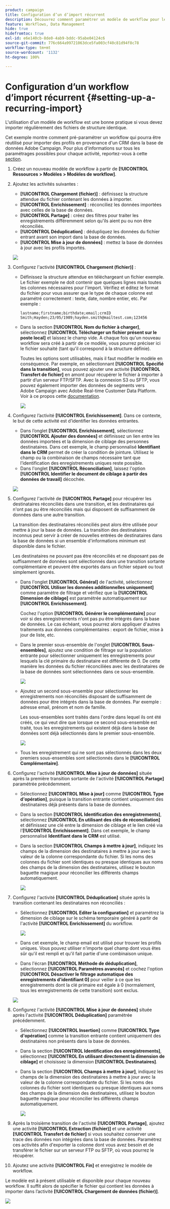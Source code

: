 ```yaml
---
product: campaign
title: Configuration dʼun dʼimport récurrent
description: Découvrez comment paramétrer un modèle de workflow pour les imports récurrents
feature: Workflows, Data Management
hide: true
hidefromtoc: true
exl-id: e6e140cb-8de0-4ab9-bddc-95abe04124c6
source-git-commit: 776c664a99721063dce5fa003cf40c81d94f8c78
workflow-type: tm+mt
source-wordcount: '1132'
ht-degree: 100%

---
```


# Configuration d’un workflow d’import récurrent {#setting-up-a-recurring-import}



L&#39;utilisation d&#39;un modèle de workflow est une bonne pratique si vous devez importer régulièrement des fichiers de structure identique.

Cet exemple montre comment pré-paramétrer un workflow qui pourra être réutilisé pour importer des profils en provenance d&#39;un CRM dans la base de données Adobe Campaign. Pour plus d&#39;informations sur tous les paramétrages possibles pour chaque activité, reportez-vous à cette [section](about-activities.md).

1. Créez un nouveau modèle de workflow à partir de **[!UICONTROL Ressources > Modèles > Modèles de workflow]**.
1. Ajoutez les activités suivantes :

   * **[!UICONTROL Chargement (fichier)]** : définissez la structure attendue du fichier contenant les données à importer.
   * **[!UICONTROL Enrichissement]** : réconciliez les données importées avec celles de la base de données.
   * **[!UICONTROL Partage]** : créez des filtres pour traiter les enregistrements différemment selon qu&#39;ils aient pu ou non être réconciliés.
   * **[!UICONTROL Déduplication]** : dédupliquez les données du fichier entrant avant son import dans la base de données.
   * **[!UICONTROL Mise à jour de données]** : mettez la base de données à jour avec les profils importés.

   ![](assets/import_template_example0.png)

1. Configurez l&#39;activité **[!UICONTROL Chargement (fichier)]** :

   * Définissez la structure attendue en téléchargeant un fichier exemple. Le fichier exemple ne doit contenir que quelques lignes mais toutes les colonnes nécessaires pour l&#39;import. Vérifiez et éditez le format du fichier pour vous assurer que le type de chaque colonne est paramétré correctement : texte, date, nombre entier, etc.
Par exemple :

     ```
     lastname;firstname;birthdate;email;crmID
     Smith;Hayden;23/05/1989;hayden.smith@mailtest.com;123456
     ```

   * Dans la section **[!UICONTROL Nom du fichier à charger]**, sélectionnez **[!UICONTROL Télécharger un fichier présent sur le poste local]** et laissez le champ vide. A chaque fois qu&#39;un nouveau workflow sera créé à partir de ce modèle, vous pourrez préciser ici le fichier souhaité (tant qu&#39;il correspond à la structure définie).

     Toutes les options sont utilisables, mais il faut modifier le modèle en conséquence. Par exemple, en sélectionnant **[!UICONTROL Spécifié dans la transition]**, vous pouvez ajouter une activité **[!UICONTROL Transfert de fichier]** en amont pour récupérer le fichier à importer à partir d’un serveur FTP/SFTP. Avec la connexion S3 ou SFTP, vous pouvez également importer des données de segments vers Adobe Campaign avec Adobe Real-time Customer Data Platform. Voir à ce propos cette [documentation](https://experienceleague.adobe.com/docs/experience-platform/destinations/catalog/email-marketing/adobe-campaign.html?lang=fr).

     ![](assets/import_template_example1.png)

1. Configurez l’activité **[!UICONTROL Enrichissement]**. Dans ce contexte, le but de cette activité est d’identifier les données entrantes.

   * Dans l’onglet **[!UICONTROL Enrichissement]**, sélectionnez **[!UICONTROL Ajouter des données]** et définissez un lien entre les données importées et la dimension de ciblage des personnes destinataires. Dans cet exemple, le champ personnalisé **Identifiant dans le CRM** permet de créer la condition de jointure. Utilisez le champ ou la combinaison de champs nécessaire tant que l’identification des enregistrements uniques reste possible.
   * Dans l&#39;onglet **[!UICONTROL Réconciliation]**, laissez l&#39;option **[!UICONTROL Identifier le document de ciblage à partir des données de travail]** décochée.

   ![](assets/import_template_example2.png)

1. Configurez l&#39;activité de **[!UICONTROL Partage]** pour récupérer les destinataires réconciliés dans une transition, et les destinataires qui n&#39;ont pas pu être réconciliés mais qui disposent de suffisamment de données dans une autre transition.

   La transition des destinataires réconciliés peut alors être utilisée pour mettre à jour la base de données. La transition des destinataires inconnus peut servir à créer de nouvelles entrées de destinataires dans la base de données si un ensemble d&#39;informations minimum est disponible dans le fichier.

   Les destinataires ne pouvant pas être réconciliés et ne disposant pas de suffisamment de données sont sélectionnés dans une transition sortante complémentaire et peuvent être exportés dans un fichier séparé ou tout simplement ignorés.

   * Dans l&#39;onglet **[!UICONTROL Général]** de l&#39;activité, sélectionnez **[!UICONTROL Utiliser les données additionnelles uniquement]** comme paramètre de filtrage et vérifiez que la **[!UICONTROL Dimension de ciblage]** est paramétrée automatiquement sur **[!UICONTROL Enrichissement]**.

     Cochez l&#39;option **[!UICONTROL Générer le complémentaire]** pour voir si des enregistrements n&#39;ont pas pu être intégrés dans la base de données. Le cas échéant, vous pourrez alors appliquer d&#39;autres traitements aux données complémentaires : export de fichier, mise à jour de liste, etc.

   * Dans le premier sous-ensemble de l&#39;onglet **[!UICONTROL Sous-ensembles]**, ajoutez une condition de filtrage sur la population entrante pour sélectionner uniquement les enregistrements pour lesquels la clé primaire du destinataire est différente de 0. De cette manière les données du fichier réconciliées avec les destinataires de la base de données sont sélectionnées dans ce sous-ensemble.

     ![](assets/import_template_example3.png)

   * Ajoutez un second sous-ensemble pour sélectionner les enregistrements non réconciliés disposant de suffisamment de données pour être intégrés dans la base de données. Par exemple : adresse email, prénom et nom de famille.

     Les sous-ensembles sont traités dans l&#39;ordre dans lequel ils ont été créés, ce qui veut dire que lorsque ce second sous-ensemble est traité, tous les enregistrements qui existent déjà dans la base de données sont déjà sélectionnés dans le premier sous-ensemble.

     ![](assets/import_template_example3_2.png)

   * Tous les enregistrement qui ne sont pas sélectionnés dans les deux premiers sous-ensembles sont sélectionnés dans le **[!UICONTROL Complémentaire]**.

1. Configurez l&#39;activité **[!UICONTROL Mise à jour de données]** située après la première transition sortante de l&#39;activité **[!UICONTROL Partage]** paramétrée précédemment.

   * Sélectionnez **[!UICONTROL Mise à jour]** comme **[!UICONTROL Type d&#39;opération]**, puisque la transition entrante contient uniquement des destinataires déjà présents dans la base de données.
   * Dans la section **[!UICONTROL Identification des enregistrements]**, sélectionnez **[!UICONTROL En utilisant des clés de réconciliation]** et définissez une clé entre la dimension de ciblage et le lien créé via l’**[!UICONTROL Enrichissement]**. Dans cet exemple, le champ personnalisé **Identifiant dans le CRM** est utilisé.
   * Dans la section **[!UICONTROL Champs à mettre à jour]**, indiquez les champs de la dimension des destinataires à mettre à jour avec la valeur de la colonne correspondante du fichier. Si les noms des colonnes du fichier sont identiques ou presque identiques aux noms des champs de la dimension des destinataires, utilisez le bouton baguette magique pour réconcilier les différents champs automatiquement.

     ![](assets/import_template_example6.png)

1. Configurez l&#39;activité **[!UICONTROL Déduplication]** située après la transition contenant les destinataires non réconciliés :

   * Sélectionnez **[!UICONTROL Editer la configuration]** et paramétrez la dimension de ciblage sur le schéma temporaire généré à partir de l&#39;activité **[!UICONTROL Enrichissement]** du workflow.

     ![](assets/import_template_example4.png)

   * Dans cet exemple, le champ email est utilisé pour trouver les profils uniques. Vous pouvez utiliser n&#39;importe quel champ dont vous êtes sûr qu&#39;il est rempli et qu&#39;il fait partie d&#39;une combinaison unique.
   * Dans l&#39;écran **[!UICONTROL Méthode de déduplication]**, sélectionnez **[!UICONTROL Paramètres avancés]** et cochez l&#39;option **[!UICONTROL Désactiver le filtrage automatique des enregistrements d&#39;identifiant 0]** pour veiller à ce que les enregistrements dont la clé primaire est égale à 0 (normalement, tous les enregistrements de cette transition) sont exclus.

   ![](assets/import_template_example7.png)

1. Configurez l&#39;activité **[!UICONTROL Mise à jour de données]** située après l&#39;activité **[!UICONTROL Déduplication]** paramétrée précédemment.

   * Sélectionnez **[!UICONTROL Insertion]** comme **[!UICONTROL Type d&#39;opération]** comme la transition entrante contient uniquement des destinataires non présents dans la base de données.
   * Dans la section **[!UICONTROL Identification des enregistrements]**, sélectionnez **[!UICONTROL En utilisant directement la dimension de ciblage]** et choisissez la dimension **[!UICONTROL Destinataires]**.
   * Dans la section **[!UICONTROL Champs à mettre à jour]**, indiquez les champs de la dimension des destinataires à mettre à jour avec la valeur de la colonne correspondante du fichier. Si les noms des colonnes du fichier sont identiques ou presque identiques aux noms des champs de la dimension des destinataires, utilisez le bouton baguette magique pour réconcilier les différents champs automatiquement.

     ![](assets/import_template_example8.png)

1. Après la troisième transition de l&#39;activité **[!UICONTROL Partage]**, ajoutez une activité **[!UICONTROL Extraction (fichier)]** et une activité **[!UICONTROL Transfert de fichier]** si vous souhaitez conserver une trace des données non intégrées dans la base de données. Paramétrez ces activités afin d&#39;exporter la colonne dont vous avez besoin et de transférer le fichier sur un serveur FTP ou SFTP, où vous pourrez le récupérer.
1. Ajoutez une activité **[!UICONTROL Fin]** et enregistrez le modèle de workflow.

Le modèle est à présent utilisable et disponible pour chaque nouveau workflow. Il suffit alors de spécifier le fichier qui contient les données à importer dans l’activité **[!UICONTROL Chargement de données (fichier)]**.

![](assets/import_template_example9.png)
